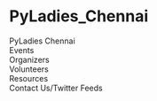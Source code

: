 # PyLadies_Chennai
PyLadies Chennai<br>
Events<br>
Organizers<br>
Volunteers<br>
Resources<br>
Contact Us/Twitter Feeds<br>
